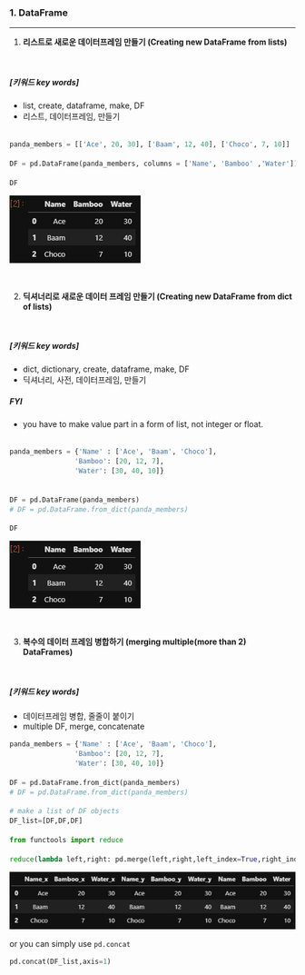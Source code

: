### 1. DataFrame
--------

1.  **리스트로 새로운 데이터프레임 만들기 (Creating new DataFrame from lists)**  

<br/>  

##### [키워드 key words]  
  - list, create, dataframe, make, DF
  - 리스트, 데이터프레임, 만들기

```python

panda_members = [['Ace', 20, 30], ['Baam', 12, 40], ['Choco', 7, 10]]

DF = pd.DataFrame(panda_members, columns = ['Name', 'Bamboo' ,'Water'])

DF

```
![create_a_df](/assets/01.DataFrame/create_df.png)  


<br/>  



2. **딕셔너리로 새로운 데이터 프레임 만들기 (Creating new DataFrame from dict of lists)**  


<br/>  


##### [키워드 key words]  
  - dict, dictionary, create, dataframe, make, DF
  - 딕셔너리, 사전, 데이터프레임, 만들기

##### FYI  
  - you have to make value part in a form of list, not integer or float.


```python

panda_members = {'Name' : ['Ace', 'Baam', 'Choco'],
                'Bamboo': [20, 12, 7],
                'Water': [30, 40, 10]}


DF = pd.DataFrame(panda_members)
# DF = pd.DataFrame.from_dict(panda_members)

DF
```
![create_a_df](/assets/01.DataFrame/create_df.png)  

<br/>  



3. **복수의 데이터 프레임 병합하기 (merging multiple(more than 2) DataFrames)**



<br/>  


##### [키워드 key words]  
  - 데이터프레임 병합, 줄줄이 붙이기
  - multiple DF, merge, concatenate



```python
panda_members = {'Name' : ['Ace', 'Baam', 'Choco'],
                'Bamboo': [20, 12, 7],
                'Water': [30, 40, 10]}

DF = pd.DataFrame.from_dict(panda_members)
# DF = pd.DataFrame.from_dict(panda_members)

# make a list of DF objects
DF_list=[DF,DF,DF]

from functools import reduce

reduce(lambda left,right: pd.merge(left,right,left_index=True,right_index=True), DF_list )

```
![create_a_df](/assets/01.DataFrame/multiple_dfs.png)  

or you can simply use `pd.concat`
```python
pd.concat(DF_list,axis=1)
```


<br/>  
